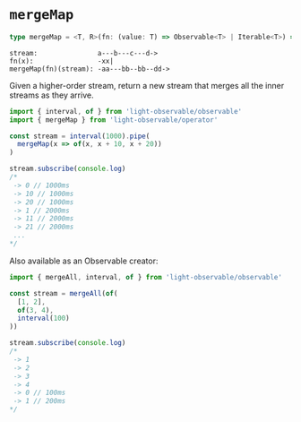 # `mergeMap`
```typescript
type mergeMap = <T, R>(fn: (value: T) => Observable<T> | Iterable<T>) => <T>(stream: Observable<T>) => Observable<R>
```

```
stream:               a---b---c---d->
fn(x):                -xx|
mergeMap(fn)(stream): -aa---bb--bb--dd->
```

Given a higher-order stream, return a new stream that merges all the inner streams as they arrive.

```typescript
import { interval, of } from 'light-observable/observable'
import { mergeMap } from 'light-observable/operator'

const stream = interval(1000).pipe(
  mergeMap(x => of(x, x + 10, x + 20))
)

stream.subscribe(console.log)
/*
 -> 0 // 1000ms
 -> 10 // 1000ms
 -> 20 // 1000ms
 -> 1 // 2000ms
 -> 11 // 2000ms
 -> 21 // 2000ms
 ...
*/
```

Also available as an Observable creator:
```typescript
import { mergeAll, interval, of } from 'light-observable/observable'

const stream = mergeAll(of(
  [1, 2],
  of(3, 4),
  interval(100)
))

stream.subscribe(console.log)
/*
 -> 1
 -> 2
 -> 3
 -> 4
 -> 0 // 100ms
 -> 1 // 200ms
*/
```


